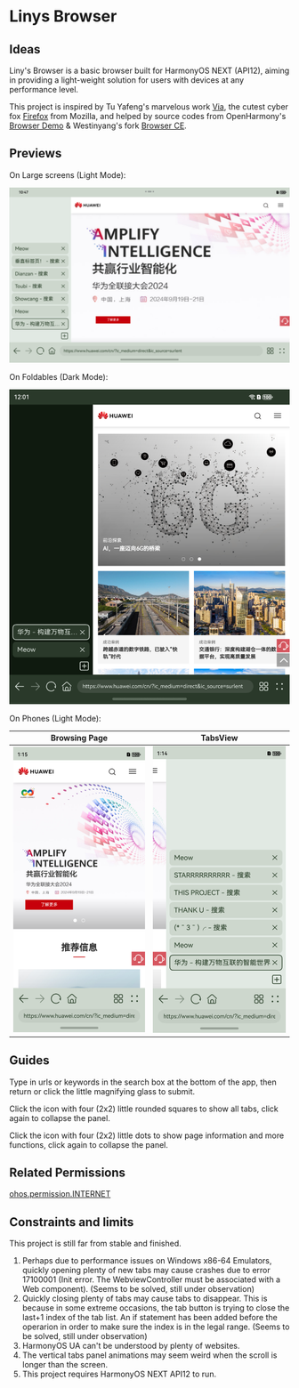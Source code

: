 # Linys Browser

## Ideas

Liny's Browser is a basic browser built for HarmonyOS NEXT (API12),
aiming in providing a light-weight solution for users
with devices at any performance level.

This project is inspired by
Tu Yafeng's marvelous work [Via](https://github.com/tuyafeng/Via),
the cutest cyber fox [Firefox](https://firefox.com/) from Mozilla,
and helped by source codes from OpenHarmony's
[Browser Demo](https://gitee.com/openharmony/applications_app_samples/tree/master/code/BasicFeature/Web/Browser)
& Westinyang's fork [Browser CE](https://gitee.com/westinyang/browser-ce).

## Previews

On Large screens (Light Mode):

![Tablet_light](Examples/Tablet_light.png)

On Foldables (Dark Mode):

![Foldable_Dark](Examples/Foldable_dark.png)

On Phones (Light Mode):

|                  Browsing Page                   |                      TabsView                      |
|:------------------------------------------------:|:--------------------------------------------------:|
| ![Phone_light_web](Examples/Phone_light_web.png) | ![Phone_light_tabs](Examples/Phone_light_tabs.png) |

## Guides

Type in urls or keywords in the search box at the bottom of the app, 
then return or click the little magnifying glass to submit.

Click the icon with four (2x2) little rounded squares to show all tabs, 
click again to collapse the panel.

Click the icon with four (2x2) little dots to show page information and more functions,
click again to collapse the panel.

## Related Permissions

[ohos.permission.INTERNET](https://gitee.com/openharmony/docs/blob/master/zh-cn/application-dev/security/permission-list.md#ohospermissioninternet)

## Constraints and limits

This project is still far from stable and finished.

1. Perhaps due to performance issues on Windows x86-64 Emulators,
   quickly opening plenty of new tabs may cause crashes due to error
   17100001 (Init error. The WebviewController must be associated with a Web component).
   (Seems to be solved, still under observation)
2. Quickly closing plenty of tabs may cause tabs to disappear.
   This is because in some extreme occasions,
   the tab button is trying to close the last+1 index of the tab list. 
   An if statement has been added before the operarion 
   in order to make sure the index is in the legal range.
   (Seems to be solved, still under observation)
3. HarmonyOS UA can't be understood by plenty of websites.
4. The vertical tabs panel animations may seem weird when the scroll is longer than the screen.
5. This project requires HarmonyOS NEXT API12 to run.